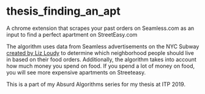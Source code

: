 # thesis_finding_an_apt

A chrome extension that scrapes your past orders on Seamless.com as an input to find a perfect apartment on StreetEasy.com

The algorithm uses data from Seamless advertisements on the NYC Subway [created by Liz Loudy](http://www.lizloudy.com/seamless-awards) to determine which neighborhood people should live in based on their food orders. Additionally, the algorithm takes into account how much money you spend on food. If you spend a lot of money on food, you will see more expensive apartments on Streeteasy.

This is a part of my Absurd Algorithms series for my thesis at ITP 2019. 
